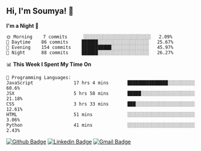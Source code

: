 ## Hi, I'm Soumya! 👋

<!--START_SECTION:waka-->
**I'm a Night 🦉** 

```text
🌞 Morning    7 commits      ░░░░░░░░░░░░░░░░░░░░░░░░░   2.09% 
🌆 Daytime    86 commits     ██████░░░░░░░░░░░░░░░░░░░   25.67% 
🌃 Evening    154 commits    ███████████░░░░░░░░░░░░░░   45.97% 
🌙 Night      88 commits     ██████░░░░░░░░░░░░░░░░░░░   26.27%

```


📊 **This Week I Spent My Time On** 

```text
💬 Programming Languages: 
JavaScript               17 hrs 4 mins       ███████████████░░░░░░░░░░   60.6% 
JSX                      5 hrs 58 mins       █████░░░░░░░░░░░░░░░░░░░░   21.18% 
CSS                      3 hrs 33 mins       ███░░░░░░░░░░░░░░░░░░░░░░   12.61% 
HTML                     51 mins             ░░░░░░░░░░░░░░░░░░░░░░░░░   3.06% 
Python                   41 mins             ░░░░░░░░░░░░░░░░░░░░░░░░░   2.43%

```


<!--END_SECTION:waka-->

[![Github Badge](https://img.shields.io/badge/-rubyruins-grey?style=for-the-badge&logo=github&logoColor=white&link=https://github.com/rubyruins/)](https://www.github.com/rubyruins/) 
[![Linkedin Badge](https://img.shields.io/badge/-Soumya%20Parekh-0072b1?style=for-the-badge&logo=Linkedin&logoColor=white&link=https://www.linkedin.com/in/Soumya-Parekh/)](https://www.linkedin.com/in/Soumya-Parekh/) 
[![Gmail Badge](https://img.shields.io/badge/-soumya.parekh@somaiya.edu-c14438?style=for-the-badge&logo=Gmail&logoColor=white&link=mailto:soumya.parekh@somaiya.edu)](mailto:soumya.parekh@somaiya.edu) 
